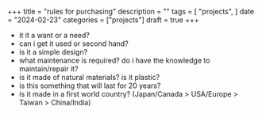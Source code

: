 +++
title = "rules for purchasing"
description = ""
tags = [
    "projects",
]
date = "2024-02-23"
categories = ["projects"]
draft = true
+++

- it it a want or a need?
- can i get it used or second hand?
- is it a simple design?
- what maintenance is required? do i have the knowledge to maintain/repair it?
- is it made of natural materials? is it plastic?
- is this something that will last for 20 years?
- is it made in a first world country? (Japan/Canada > USA/Europe > Taiwan > China/India)
